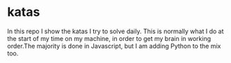 # katas

<p>In this repo I show the katas I try to solve daily. This is normally what I do at the start of my time on my machine, in order to get my brain in working order.The majority is done in Javascript, but I am adding Python to the mix too.<p>
